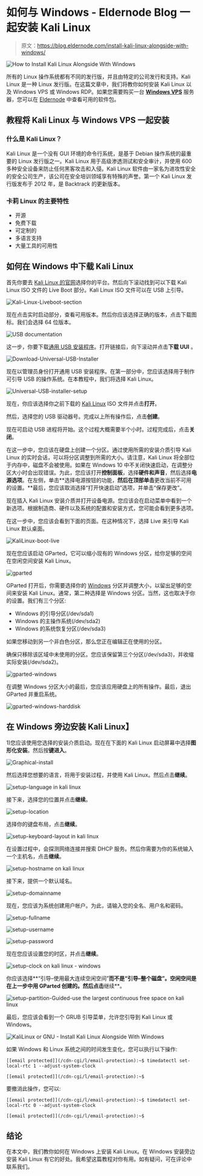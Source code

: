 # 如何与 Windows - Eldernode Blog 一起安装 Kali Linux

> 原文：<https://blog.eldernode.com/install-kali-linux-alongside-with-windows/>

![How to Install Kali Linux Alongside With Windows](img/be93eea571516fa0720da183d7e0cd20.png)

所有的 Linux 操作系统都有不同的发行版，并且由特定的公司发行和支持。Kali Linux 是一种 Linux 发行版。在这篇文章中，我们将教你如何安装 Kali Linux 以及 Windows VPS 或 Windows RDP。如果您需要购买一台 [**Windows VPS**](https://eldernode.com/windows-vps/) 服务器，您可以在 [Eldernode](https://eldernode.com/) 中查看可用的软件包。

## **教程将 Kali Linux 与 Windows VPS 一起安装**

### **什么是 Kali Linux？**

Kali Linux 是一个没有 GUI 环境的命令行系统，是基于 Debian 操作系统的最重要的 Linux 发行版之一。Kali Linux 用于高级渗透测试和安全审计，并使用 600 多种安全设备来防止任何黑客攻击和入侵。Kali Linux 软件由一家名为进攻性安全的安全公司生产，该公司在安全培训领域享有特殊的声誉。第一个 Kali Linux 发行版发布于 2012 年，是 Backtrack 的更新版本。

### **卡莉 Linux 的主要特性**

*   开源
*   免费下载
*   可定制的
*   多语言支持
*   大量工具的可用性

## **如何在 Windows 中下载 Kali Linux**

首先你要去 [Kali Linux 的官网](https://www.kali.org/get-kali/)选择你的平台。然后向下滚动找到可以下载 Kali Linux ISO 文件的 Live Boot 部分。Kali Linux ISO 文件可以在 USB 上引导。

![Kali-Linux-Liveboot-section](img/bcfc27d67751076dd3793cddb496abb9.png)

现在点击实时启动部分，查看可用版本。然后你应该选择正确的版本，点击下载图标。我们会选择 64 位版本。

![USB documentation](img/0f35a45bed4d6802b9a938c2a7158777.png)

这一步，你要下载[通用 USB 安装程序](https://www.pendrivelinux.com/universal-usb-installer-easy-as-1-2-3/)。打开链接后，向下滚动并点击**下载 UUI** 。

![Download-Universal-USB-Installer](img/3ba469d72ce751fe3cead6a49a570d79.png)

现在以管理员身份打开通用 USB 安装程序。在第一部分中，您应该选择用于制作可引导 USB 的操作系统。在本教程中，我们将选择 Kali Linux。

![Universal-USB-installer-setup](img/d1afeb98b8a58f2f10445f400c751b6a.png)

现在，你应该选择你之前下载的 [Kali Linux](https://blog.eldernode.com/tag/kali-linux/) ISO 文件并点击**打开**。

然后，选择您的 USB 驱动器号。完成以上所有操作后，点击**创建**。

现在可启动 USB 进程将开始。这个过程大概需要半个小时。过程完成后，点击**关闭**。

在这一步中，您应该在硬盘上创建一个分区。通过使用所需的安装介质引导 Kali Linux 的实时会话，可以将分区调整到所需的大小。请注意，Kali Linux 将全部位于内存中，磁盘不会被使用。如果在 Windows 10 中不关闭快速启动，在调整分区大小时会出现错误。为此，您应该打开**控制面板**，选择**硬件和声音**，然后选择**电源选项**。在左侧，单击**选择电源按钮的功能，**然后在顶部单击**更改当前不可用的设置。**最后，您应该取消选择“打开快速启动”选项，并单击“保存更改”。

现在插入 Kali Linux 安装介质并打开设备电源。您应该会在启动菜单中看到一个新选项。根据制造商、硬件以及系统的配置和安装方式，您可能会看到更多选项。

在这一步中，您应该会看到下面的页面。在这种情况下，选择 Live 来引导 Kali Linux 默认桌面。

![KaliLinux-boot-live](img/ea3253e8a52fce50e3d58226a7e01687.png)

现在您应该启动 GParted，它可以缩小现有的 Windows 分区，给你足够的空间在空闲空间安装 Kali Linux。

![gparted](img/4254dca7796a2aa09afb1984a37958b3.png)

GParted 打开后，你需要选择你的 [Windows](https://blog.eldernode.com/tag/windows/) 分区并调整大小，以留出足够的空间来安装 Kali Linux。通常，第二种选择是 Windows 分区。当然，这也取决于你的设置。我们有三个分区:

*   Windows 的引导分区(/dev/sda1)
*   Windows 的主操作系统(/dev/sda2)
*   Windows 的系统恢复分区(/dev/sda3)

如果您移动到另一个非白色分区，那么您正在编辑正在使用的分区。

确保只移除该区域中未使用的分区。您应该保留第三个分区(/dev/sda3)，并收缩实际安装(/dev/sda2)。

![gparted-windows](img/d15cd113dee70ba6720b63fef9d41ac3.png)

在调整 Windows 分区大小的最后，您应该应用硬盘上的所有操作。最后，退出 GParted 并重启系统。

![gparted-windows-harddisk](img/bbc00dfd580bb7adefba06a3e8c14605.png)

## 在 Windows 旁边安装 Kali Linux】

1)您应该使用您选择的安装介质启动。现在在下面的 Kali Linux 启动屏幕中选择**图形化安装**。然后按**键进入**。

![Graphical-install](img/94469d45933f52371c5a0c528f7f0838.png)

然后选择您想要的语言，将用于安装过程，并使用 Kali Linux。然后点击**继续**。

![setup-language in kali linux](img/a13c53bf3f12b2f372b913ef4cf2b979.png)

接下来，选择您的位置并点击**继续**。

![setup-location](img/5705fe13037e3e472383836a2542f644.png)

选择你的键盘布局，点击**继续**。

![setup-keyboard-layout in kali linux](img/d874733bbde12df7b2ad1ca269bf7cb0.png)

在设置过程中，会探测网络连接并搜索 DHCP 服务。然后你需要为你的系统输入一个主机名，点击**继续**。

![setup-hostname on kali linux](img/fc7cf4f1127f22c856fc7b4b9d757852.png)

接下来，提供一个默认域名。

![setup-domainname](img/abb40f6f2fddbdcd8ef311d991e5b737.png)

现在，您应该为系统创建用户帐户。为此，请输入您的全名、用户名和密码。

![setup-fullname](img/6d3fcdcdba4e95a940872df2e2afe371.png)

![setup-username](img/db61aed1a23ca2c8b1f4aa313fb9a206.png)

![setup-password](img/175c0769a549d697770765647093533d.png)

现在您应该设置您的时区，并点击**继续**。

![setup-clock on kali linux - windows](img/2c6394b096735161dc47f3c97dadf4c2.png)

你应该选择**“引导–使用最大连续空闲空间”**而不是“引导–整个磁盘”。空闲空间是在上一步中用 GParted 创建的。然后点击**继续**。

![setup-partition-Guided-use the largest continuous free space on kali linux](img/cc6e7b799d9812fa12bf7d25c7b940f3.png)

最后，您应该会看到一个 GRUB 引导菜单，允许您引导到 Kali Linux 或 Windows。

![KaliLinux or GNU - Install Kali Linux Alongside With Windows](img/a9813426b757213462913264df42cb5a.png)

如果 Windows 和 Linux 系统之间的时间发生变化，您可以执行以下操作:

```
[[email protected]](/cdn-cgi/l/email-protection):~$ timedatectl set-local-rtc 1 --adjust-system-clock
```

```
[[email protected]](/cdn-cgi/l/email-protection):~$
```

要撤消此操作，您可以:

```
[[email protected]](/cdn-cgi/l/email-protection):~$ timedatectl set-local-rtc 0 --adjust-system-clock
```

```
[[email protected]](/cdn-cgi/l/email-protection):~$
```

## 结论

在本文中，我们教你如何在 Windows 上安装 Kali Linux。在 Windows 安装旁边安装 Kali Linux 有它的好处。我希望这篇教程对你有用。如有疑问，可在评论中联系我们。